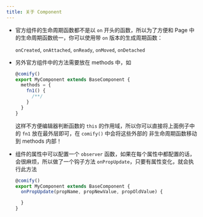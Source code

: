```yaml
---
title: 关于 Component
---
```


* 官方组件的生命周期函数都不是以 `on` 开头的函数，所以为了方便和 Page 中的生命周期函数统一，你可以使用带 `on` 版本的生成周期函数：

  `onCreated`, `onAttached`, `onReady`, `onMoved`, `onDetached`


* 另外官方组件中的方法需要放在 methods 中，如

  ```js
  @comify()
  export MyComponent extends BaseComponent {
    methods = {
      fn1() {
        /**/
      }
    }
  }
  ```

  这样不方便编辑器判断函数的 `this` 的作用域，所以你可以直接将上面例子中的 `fn1` 放在最外层即可，在 `comify()` 中会将这些外部的
  非生命周期函数移动到 methods 内部！


* 组件的属性中可以配置一个 `observer` 函数，如果在每个属性中都配置的话，会很麻烦，所以做了一个钩子方法 `onPropUpdate`，只要有属性变化，就会执行此方法

  ```js
  @comify()
  export MyComponent extends BaseComponent {
    onPropUpdate(propName, propNewValue, propOldValue) {

    }
  }
  ```
